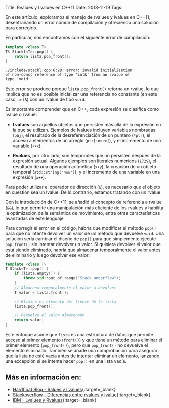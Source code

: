 Title: Rvalues y Lvalues en C++11
Date: 2018-11-19
Tags: 

En este artículo, exploramos el manejo de rvalues y lvalues en C++11, desentrañando un error común de compilación y ofreciendo una solución para corregirlo.

En particular, nos encontramos con el siguiente error de compilación:

```c++
template <class T>
T& Stackl<T>::pop() {
    return lista.pop_front();
}
```

```
./include/stackl.cpp:6:28: error: invalid initialization 
of non-const reference of type 'int&' from an rvalue of 
type 'void'
```

Este error se produce porque `lista.pop_front()` retorna un rvalue, lo que implica que no es posible inicializar una referencia no constante (en este caso, `int&`) con un rvalue de tipo `void`.

Es importante comprender que en C++, cada expresión se clasifica como lvalue o rvalue:

- **Lvalues** son aquellos objetos que persisten más allá de la expresión en la que se utilizan. Ejemplos de lvalues incluyen variables nombradas (`obj`), el resultado de la desreferenciación de un puntero (`*ptr`), el acceso a elementos de un arreglo (`ptr[index]`), y el incremento de una variable (`++x`).

- **Rvalues**, por otro lado, son temporales que no persisten después de la expresión actual. Algunos ejemplos son literales numéricos (`1729`), el resultado de una operación aritmética (`x+y`), la creación de un objeto temporal (`std::string("now")`), y el incremento de una variable en una expresión (`x++`).

Para poder utilizar el operador de dirección (`&`), es necesario que el objeto en cuestión sea un lvalue. De lo contrario, estamos tratando con un rvalue.

Con la introducción de C++11, se añadió el concepto de referencia a rvalue (`&&`), lo que permite una manipulación más eficiente de los rvalues y habilita la optimización de la semántica de movimiento, entre otras características avanzadas de este lenguaje.

Para corregir el error en el código, habría que modificar el método `pop()` para que no intente devolver un valor de un método que devuelve `void`. Una solución sería cambiar el diseño de `pop()` para que simplemente ejecute `pop_front()` sin intentar devolver un valor. Si quisiera devolver el valor que está siendo eliminado, habría que almacenar temporalmente el valor antes de eliminarlo y luego devolver ese valor:

```c++
template <class T>
T Stack<T>::pop() {
    if (lista.empty()) {
        throw std::out_of_range("Stack underflow");
    } 
    // Almacena temporalmente el valor a devolver
    T valor = lista.front();

    // Elimina el elemento del frente de la lista
    lista.pop_front();

    // Devuelve el valor almacenado
    return valor; 
}
```

Este enfoque asume que `lista` es una estructura de datos que permite acceso al primer elemento (`front()`) y que tiene un método para eliminar el primer elemento (`pop_front()`), pero que `pop_front()` no devuelve el elemento eliminado. También se añade una comprobación para asegurar que la lista no esté vacía antes de intentar eliminar un elemento, lanzando una excepción si se intenta hacer `pop()` en una lista vacía.

## Más en información en:

- [Hardfloat Blog - Ralues y Lvalues](https://hardfloat.es/blog/2021/02/08/entendiendo-rvalues-y-lvalues.html){:target=_blank}
- [Stackoverflow - Diferencias entre rvalues y lvalue](https://es.stackoverflow.com/questions/914/diferencias-entre-rvalue-y-lvalue){:target=_blank}
- [IBM - Lvalues y Rvalues](https://www.ibm.com/docs/es/i/7.5?topic=operators-lvalues-rvalues){:target=_blank}